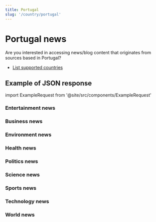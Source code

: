 ```yaml
---
title: Portugal
slug: '/country/portugal'
---
```


# Portugal news

Are you interested in accessing news/blog content that originates from sources based in Portugal?

- [List supported countries](/get-articles/countries)

## Example of JSON response

import ExampleRequest from '@site/src/components/ExampleRequest'

### Entertainment news
<ExampleRequest url="https://api.apitube.io/v1/news/articles?limit=2&category=news/Arts_and_Entertainment&country=pt"></ExampleRequest>

### Business news
<ExampleRequest url="https://api.apitube.io/v1/news/articles?limit=2&category=news/Business&country=pt"></ExampleRequest>

### Environment news
<ExampleRequest url="https://api.apitube.io/v1/news/articles?limit=2&category=news/Environment&country=pt"></ExampleRequest>

### Health news
<ExampleRequest url="https://api.apitube.io/v1/news/articles?limit=2&category=news/Health&country=pt"></ExampleRequest>

### Politics news
<ExampleRequest url="https://api.apitube.io/v1/news/articles?limit=2&category=news/Politics&country=pt"></ExampleRequest>

### Science news
<ExampleRequest url="https://api.apitube.io/v1/news/articles?limit=2&category=news/Science&country=pt"></ExampleRequest>

### Sports news
<ExampleRequest url="https://api.apitube.io/v1/news/articles?limit=2&category=news/Sports&country=pt"></ExampleRequest>

### Technology news
<ExampleRequest url="https://api.apitube.io/v1/news/articles?limit=2&category=news/Technology&country=pt"></ExampleRequest>

### World news
<ExampleRequest url="https://api.apitube.io/v1/news/articles?limit=2&category=news/World&country=pt"></ExampleRequest>

